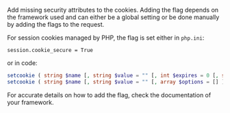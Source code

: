 Add missing security attributes to the cookies. Adding the flag depends
on the framework used and can either be a global setting or be done
manually by adding the flags to the request.

For session cookies managed by PHP, the flag is set either in `php.ini`:

```http request
session.cookie_secure = True
```

or in code:

```php
setcookie ( string $name [, string $value = "" [, int $expires = 0 [, string $path = "" [, string $domain = "" [, bool $secure = FALSE [, bool $httponly = FALSE ]]]]]] ) : bool
setcookie ( string $name [, string $value = "" [, array $options = [] ]] ) : bool
```

For accurate details on how to add the flag, check the documentation of
your framework.
